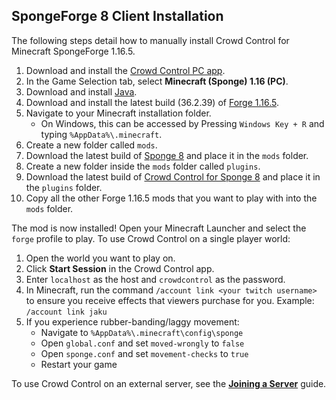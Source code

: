 ## SpongeForge 8 Client Installation

The following steps detail how to manually install Crowd Control for Minecraft SpongeForge 1.16.5.

1. Download and install the [Crowd Control PC app](https://crowdcontrol.live/setup).
2. In the Game Selection tab, select **Minecraft (Sponge) 1.16 (PC)**.
3. Download and install [Java](https://adoptium.net/).
4. Download and install the latest build (36.2.39)
   of [Forge 1.16.5](https://files.minecraftforge.net/net/minecraftforge/forge/index_1.16.5.html).
5. Navigate to your Minecraft installation folder.
    - On Windows, this can be accessed by Pressing `Windows Key + R` and typing
      `%AppData%\.minecraft`.
6. Create a new folder called `mods`.
7. Download the latest build of
   [Sponge 8](https://spongepowered.org/downloads/spongeforge?minecraft=1.16.5&offset=0)
   and place it in the `mods` folder.
8. Create a new folder inside the `mods` folder called `plugins`.
9. Download the latest build of
   [Crowd Control for Sponge 8](https://github.com/qixils/minecraft-crowdcontrol/releases/latest)
   and place it in the `plugins` folder.
10. Copy all the other Forge 1.16.5 mods that you want to play with into the `mods` folder.

The mod is now installed! Open your Minecraft Launcher and select the `forge` profile to play.
To use Crowd Control on a single player world:

1. Open the world you want to play on.
2. Click **Start Session** in the Crowd Control app.
3. Enter `localhost` as the host and `crowdcontrol` as the password.
4. In Minecraft, run the command `/account link <your twitch username>` to ensure you receive
   effects that viewers purchase for you. Example: `/account link jaku`
5. If you experience rubber-banding/laggy movement:
   - Navigate to `%AppData%\.minecraft\config\sponge`
   - Open `global.conf` and set `moved-wrongly` to `false`
   - Open `sponge.conf` and set `movement-checks` to `true`
   - Restart your game

To use Crowd Control on an external server, see the
[**Joining a Server**](sponge_8_joining_a_server.md) guide.
